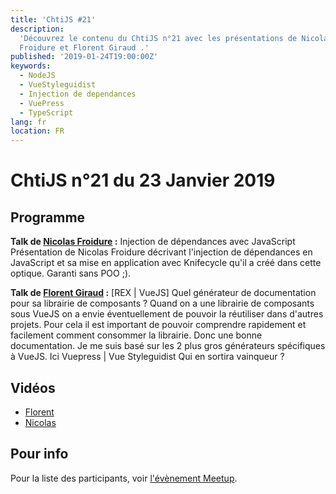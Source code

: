 ```yaml
---
title: 'ChtiJS #21'
description:
  'Découvrez le contenu du ChtiJS n°21 avec les présentations de Nicolas
  Froidure et Florent Giraud .'
published: '2019-01-24T19:00:00Z'
keywords:
  - NodeJS
  - VueStyleguidist
  - Injection de dependances
  - VuePress
  - TypeScript
lang: fr
location: FR
---
```


# ChtiJS n°21 du 23 Janvier 2019

## Programme

**Talk de [Nicolas Froidure](https://insertafter.com/fr/a_propos.html) :**
Injection de dépendances avec JavaScript Présentation de Nicolas Froidure
décrivant l'injection de dépendances en JavaScript et sa mise en application
avec Knifecycle qu'il a créé dans cette optique. Garanti sans POO ;).

**Talk de [Florent Giraud](https://twitter.com/giraud_florent) :** [REX | VueJS]
Quel générateur de documentation pour sa librairie de composants ? Quand on a
une librairie de composants sous VueJS on a envie éventuellement de pouvoir la
réutiliser dans d'autres projets. Pour cela il est important de pouvoir
comprendre rapidement et facilement comment consommer la librairie. Donc une
bonne documentation. Je me suis basé sur les 2 plus gros générateurs spécifiques
à VueJS. Ici Vuepress | Vue Styleguidist Qui en sortira vainqueur ?

## Vidéos

- [Florent](https://www.youtube.com/watch?v=Os_vgk7X7E4)
- [Nicolas](https://www.youtube.com/watch?v=qTtwn1J9IXk)

## Pour info

Pour la liste des participants, voir
[l'évènement Meetup](https://www.meetup.com/fr-FR/FranceJS/events/257891039/).
